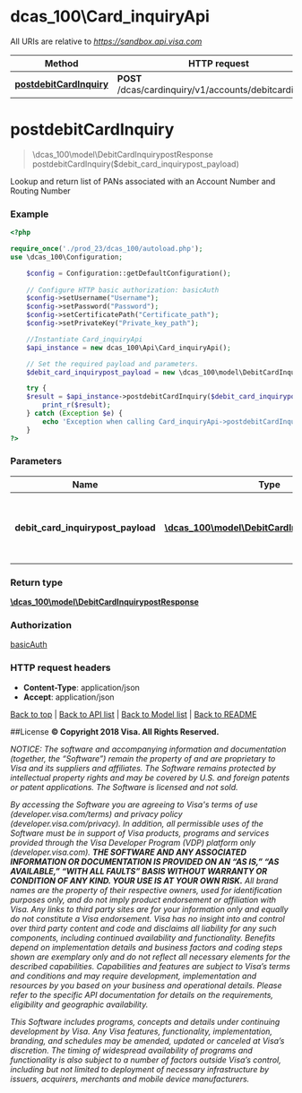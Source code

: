 # dcas_100\Card_inquiryApi

All URIs are relative to *https://sandbox.api.visa.com*

Method | HTTP request | Description
------------- | ------------- | -------------
[**postdebitCardInquiry**](Card_inquiryApi.md#postdebitCardInquiry) | **POST** /dcas/cardinquiry/v1/accounts/debitcardinquiry | 


# **postdebitCardInquiry**
> \dcas_100\model\DebitCardInquirypostResponse postdebitCardInquiry($debit_card_inquirypost_payload)



Lookup and return list of PANs associated with an Account Number and Routing Number

### Example
```php
<?php

require_once('./prod_23/dcas_100/autoload.php');
use \dcas_100\Configuration;

    $config = Configuration::getDefaultConfiguration();
    
    // Configure HTTP basic authorization: basicAuth
    $config->setUsername("Username");
    $config->setPassword("Password");
    $config->setCertificatePath("Certificate_path");
    $config->setPrivateKey("Private_key_path");

    //Instantiate Card_inquiryApi
    $api_instance = new dcas_100\Api\Card_inquiryApi();

    // Set the required payload and parameters.
    $debit_card_inquirypost_payload = new \dcas_100\model\DebitCardInquirypostPayload(); // \dcas_100\model\DebitCardInquirypostPayload

    try {
    $result = $api_instance->postdebitCardInquiry($debit_card_inquirypost_payload);
        print_r($result);
    } catch (Exception $e) {
        echo 'Exception when calling Card_inquiryApi->postdebitCardInquiry: ', $e->getMessage(), PHP_EOL;
    }
?>
```

### Parameters

Name | Type | Description  | Notes
------------- | ------------- | ------------- | -------------
 **debit_card_inquirypost_payload** | [**\dcas_100\model\DebitCardInquirypostPayload**](../Model/\dcas_100\model\DebitCardInquirypostPayload.md)| Request containing an Account Number and Routing Number |

### Return type

[**\dcas_100\model\DebitCardInquirypostResponse**](../Model/DebitCardInquirypostResponse.md)

### Authorization

[basicAuth](../../README.md#basicAuth)

### HTTP request headers

 - **Content-Type**: application/json
 - **Accept**: application/json

[Back to top](#)   |   [Back to API list](../../README.md#documentation-for-api-endpoints)   |   [Back to Model list](../../README.md#documentation-for-models)   |   [Back to README](../../README.md)


##License
**© Copyright 2018 Visa. All Rights Reserved.**

*NOTICE: The software and accompanying information and documentation (together, the “Software”) remain the property of
and are proprietary to Visa and its suppliers and affiliates. The Software remains protected by intellectual property
rights and may be covered by U.S. and foreign patents or patent applications. The Software is licensed and not sold.*

*By accessing the Software you are agreeing to Visa's terms of use (developer.visa.com/terms) and privacy policy (developer.visa.com/privacy).
In addition, all permissible uses of the Software must be in support of Visa products, programs and services provided
through the Visa Developer Program (VDP) platform only (developer.visa.com). **THE SOFTWARE AND ANY ASSOCIATED
INFORMATION OR DOCUMENTATION IS PROVIDED ON AN “AS IS,” “AS AVAILABLE,” “WITH ALL FAULTS” BASIS WITHOUT WARRANTY OR
CONDITION OF ANY KIND. YOUR USE IS AT YOUR OWN RISK.** All brand names are the property of their respective owners, used for identification purposes only, and do not imply
product endorsement or affiliation with Visa. Any links to third party sites are for your information only and equally
do not constitute a Visa endorsement. Visa has no insight into and control over third party content and code and disclaims
all liability for any such components, including continued availability and functionality. Benefits depend on implementation
details and business factors and coding steps shown are exemplary only and do not reflect all necessary elements for the
described capabilities. Capabilities and features are subject to Visa’s terms and conditions and may require development,
implementation and resources by you based on your business and operational details. Please refer to the specific
API documentation for details on the requirements, eligibility and geographic availability.*

*This Software includes programs, concepts and details under continuing development by Visa. Any Visa features,
functionality, implementation, branding, and schedules may be amended, updated or canceled at Visa’s discretion.
The timing of widespread availability of programs and functionality is also subject to a number of factors outside Visa’s control,
including but not limited to deployment of necessary infrastructure by issuers, acquirers, merchants and mobile device manufacturers.*